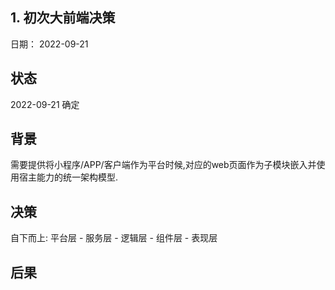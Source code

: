 ## 1. 初次大前端决策
日期： 2022-09-21

## 状态
2022-09-21 确定

## 背景
需要提供将小程序/APP/客户端作为平台时候,对应的web页面作为子模块嵌入并使用宿主能力的统一架构模型.

## 决策
自下而上: 平台层 - 服务层 - 逻辑层 - 组件层 - 表现层

## 后果